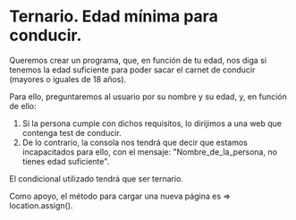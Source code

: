 # Ternario. Edad mínima para conducir.

Queremos crear un programa, que, en función de tu edad, nos diga si tenemos la edad suficiente para poder sacar el carnet de conducir (mayores o iguales de 18 años).

Para ello, preguntaremos al usuario por su nombre y su edad, y, en función de ello:

1. Si la persona cumple con dichos requisitos, lo dirijimos a una web que contenga test de conducir.
2. De lo contrario, la consola nos tendrá que decir que estamos incapacitados para ello, con el mensaje: "Nombre_de_la_persona, no tienes edad suficiente".

El condicional utilizado tendrá que ser ternario.

Como apoyo, el método para cargar una nueva página es => location.assign().
